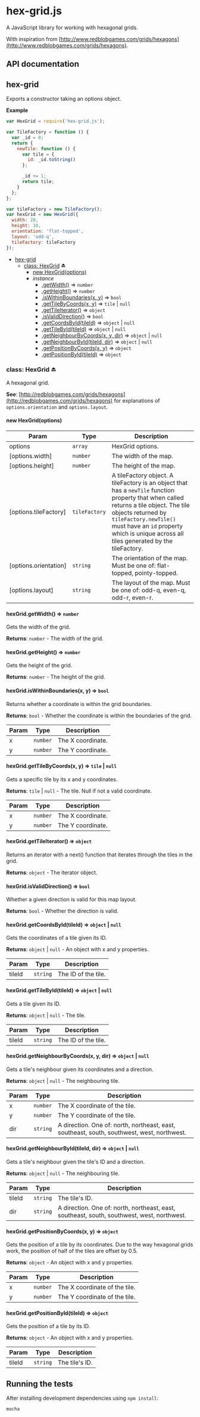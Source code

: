 hex-grid.js
===========
A JavaScript library for working with hexagonal grids.

With inspiration from
[http://www.redblobgames.com/grids/hexagons](http://www.redblobgames.com/grids/hexagons).

API documentation
-----------------
<a name="module_hex-grid"></a>
## hex-grid
Exports a constructor taking an options object.

**Example**  
```js
var HexGrid = require('hex-grid.js');

var TileFactory = function () {
  var _id = 0;
  return {
    newTile: function () {
      var tile = {
        id: _id.toString()
      };

      _id += 1;
      return tile;
    }
  };
};

var tileFactory = new TileFactory();
var hexGrid = new HexGrid({
  width: 20,
  height: 10,
  orientation: 'flat-topped',
  layout: 'odd-q',
  tileFactory: tileFactory
});
```

* [hex-grid](#module_hex-grid)
  * [class: HexGrid](#exp_module_hex-grid--HexGrid) ⏏
    * [new HexGrid(options)](#new_module_hex-grid--HexGrid_new)
    * _instance_
      * [.getWidth()](#module_hex-grid--HexGrid#getWidth) ⇒ <code>number</code>
      * [.getHeight()](#module_hex-grid--HexGrid#getHeight) ⇒ <code>number</code>
      * [.isWithinBoundaries(x, y)](#module_hex-grid--HexGrid#isWithinBoundaries) ⇒ <code>bool</code>
      * [.getTileByCoords(x, y)](#module_hex-grid--HexGrid#getTileByCoords) ⇒ <code>tile</code> \| <code>null</code>
      * [.getTileIterator()](#module_hex-grid--HexGrid#getTileIterator) ⇒ <code>object</code>
      * [.isValidDirection()](#module_hex-grid--HexGrid#isValidDirection) ⇒ <code>bool</code>
      * [.getCoordsById(tileId)](#module_hex-grid--HexGrid#getCoordsById) ⇒ <code>object</code> \| <code>null</code>
      * [.getTileById(tileId)](#module_hex-grid--HexGrid#getTileById) ⇒ <code>object</code> \| <code>null</code>
      * [.getNeighbourByCoords(x, y, dir)](#module_hex-grid--HexGrid#getNeighbourByCoords) ⇒ <code>object</code> \| <code>null</code>
      * [.getNeighbourById(tileId, dir)](#module_hex-grid--HexGrid#getNeighbourById) ⇒ <code>object</code> \| <code>null</code>
      * [.getPositionByCoords(x, y)](#module_hex-grid--HexGrid#getPositionByCoords) ⇒ <code>object</code>
      * [.getPositionById(tileId)](#module_hex-grid--HexGrid#getPositionById) ⇒ <code>object</code>

<a name="exp_module_hex-grid--HexGrid"></a>
### class: HexGrid ⏏
A hexagonal grid.

**See**: [http://redblobgames.com/grids/hexagons](http://redblobgames.com/grids/hexagons) for explanations of
`options.orientation` and `options.layout`.  
<a name="new_module_hex-grid--HexGrid_new"></a>
#### new HexGrid(options)

| Param | Type | Description |
| --- | --- | --- |
| options | <code>array</code> | HexGrid options. |
| [options.width] | <code>number</code> | The width of the map. |
| [options.height] | <code>number</code> | The height of the map. |
| [options.tileFactory] | <code>tileFactory</code> | A tileFactory object. A tileFactory is an object that has a `newTile` function property that when called returns a tile object. The tile objects returned by `tileFactory.newTile()` must have an `id` property which is unique across all tiles generated by the tileFactory. |
| [options.orientation] | <code>string</code> | The orientation of the map. Must be one of: flat-topped, pointy-topped. |
| [options.layout] | <code>string</code> | The layout of the map. Must be one of: odd-q, even-q, odd-r, even-r. |

<a name="module_hex-grid--HexGrid#getWidth"></a>
#### hexGrid.getWidth() ⇒ <code>number</code>
Gets the width of the grid.

**Returns**: <code>number</code> - The width of the grid.  
<a name="module_hex-grid--HexGrid#getHeight"></a>
#### hexGrid.getHeight() ⇒ <code>number</code>
Gets the height of the grid.

**Returns**: <code>number</code> - The height of the grid.  
<a name="module_hex-grid--HexGrid#isWithinBoundaries"></a>
#### hexGrid.isWithinBoundaries(x, y) ⇒ <code>bool</code>
Returns whether a coordinate is within the grid boundaries.

**Returns**: <code>bool</code> - Whether the coordinate is within the boundaries of the
grid.  

| Param | Type | Description |
| --- | --- | --- |
| x | <code>number</code> | The X coordinate. |
| y | <code>number</code> | The Y coordinate. |

<a name="module_hex-grid--HexGrid#getTileByCoords"></a>
#### hexGrid.getTileByCoords(x, y) ⇒ <code>tile</code> \| <code>null</code>
Gets a specific tile by its x and y coordinates.

**Returns**: <code>tile</code> \| <code>null</code> - The tile. Null if not a valid coordinate.  

| Param | Type | Description |
| --- | --- | --- |
| x | <code>number</code> | The X coordinate. |
| y | <code>number</code> | The Y coordinate. |

<a name="module_hex-grid--HexGrid#getTileIterator"></a>
#### hexGrid.getTileIterator() ⇒ <code>object</code>
Returns an iterator with a next() function that iterates through the
tiles in the grid.

**Returns**: <code>object</code> - The iterator object.  
<a name="module_hex-grid--HexGrid#isValidDirection"></a>
#### hexGrid.isValidDirection() ⇒ <code>bool</code>
Whether a given direction is valid for this map layout.

**Returns**: <code>bool</code> - Whether the direction is valid.  
<a name="module_hex-grid--HexGrid#getCoordsById"></a>
#### hexGrid.getCoordsById(tileId) ⇒ <code>object</code> \| <code>null</code>
Gets the coordinates of a tile given its ID.

**Returns**: <code>object</code> \| <code>null</code> - An object with x and y properties.  

| Param | Type | Description |
| --- | --- | --- |
| tileId | <code>string</code> | The ID of the tile. |

<a name="module_hex-grid--HexGrid#getTileById"></a>
#### hexGrid.getTileById(tileId) ⇒ <code>object</code> \| <code>null</code>
Gets a tile given its ID.

**Returns**: <code>object</code> \| <code>null</code> - The tile.  

| Param | Type | Description |
| --- | --- | --- |
| tileId | <code>string</code> | The ID of the tile. |

<a name="module_hex-grid--HexGrid#getNeighbourByCoords"></a>
#### hexGrid.getNeighbourByCoords(x, y, dir) ⇒ <code>object</code> \| <code>null</code>
Gets a tile's neighbour given its coordinates and a direction.

**Returns**: <code>object</code> \| <code>null</code> - The neighbouring tile.  

| Param | Type | Description |
| --- | --- | --- |
| x | <code>number</code> | The X coordinate of the tile. |
| y | <code>number</code> | The Y coordinate of the tile. |
| dir | <code>string</code> | A direction. One of: north, northeast, east, southeast, south, southwest, west, northwest. |

<a name="module_hex-grid--HexGrid#getNeighbourById"></a>
#### hexGrid.getNeighbourById(tileId, dir) ⇒ <code>object</code> \| <code>null</code>
Gets a tile's neighbour given the tile's ID and a direction.

**Returns**: <code>object</code> \| <code>null</code> - The neighbouring tile.  

| Param | Type | Description |
| --- | --- | --- |
| tileId | <code>string</code> | The tile's ID. |
| dir | <code>string</code> | A direction. One of: north, northeast, east, southeast, south, southwest, west, northwest. |

<a name="module_hex-grid--HexGrid#getPositionByCoords"></a>
#### hexGrid.getPositionByCoords(x, y) ⇒ <code>object</code>
Gets the position of a tile by its coordinates. Due to the way
hexagonal grids work, the position of half of the tiles are offset by
0.5.

**Returns**: <code>object</code> - An object with x and y properties.  

| Param | Type | Description |
| --- | --- | --- |
| x | <code>number</code> | The X coordinate of the tile. |
| y | <code>number</code> | The Y coordinate of the tile. |

<a name="module_hex-grid--HexGrid#getPositionById"></a>
#### hexGrid.getPositionById(tileId) ⇒ <code>object</code>
Gets the position of a tile by its ID.

**Returns**: <code>object</code> - An object with x and y properties.  

| Param | Type | Description |
| --- | --- | --- |
| tileId | <code>string</code> | The tile's ID. |


Running the tests
-----------------
After installing development dependencies using `npm install`:
```
mocha
```
